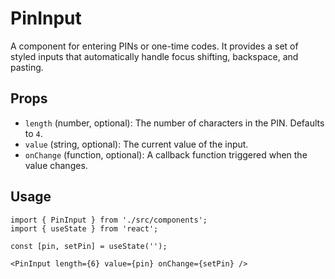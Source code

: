 # PinInput

A component for entering PINs or one-time codes. It provides a set of styled inputs that automatically handle focus shifting, backspace, and pasting.

## Props

*   `length` (number, optional): The number of characters in the PIN. Defaults to `4`.
*   `value` (string, optional): The current value of the input.
*   `onChange` (function, optional): A callback function triggered when the value changes.

## Usage

```tsx
import { PinInput } from './src/components';
import { useState } from 'react';

const [pin, setPin] = useState('');

<PinInput length={6} value={pin} onChange={setPin} />
```
